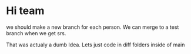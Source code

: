 # Hi team

we should make a new branch for each person. We can merge to a test branch when we get srs.

That was actualy a dumb Idea. Lets just code in diff folders inside of main
